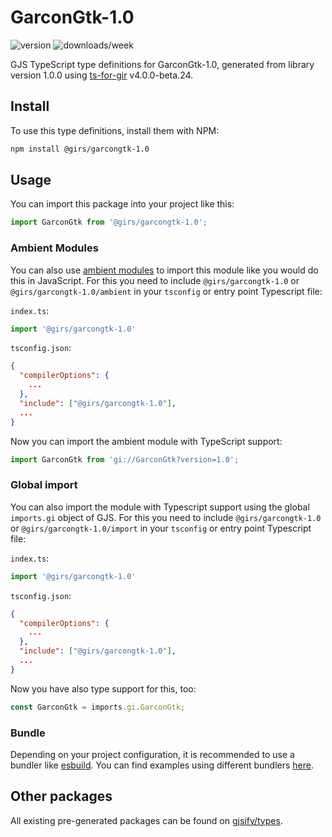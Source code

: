 
# GarconGtk-1.0

![version](https://img.shields.io/npm/v/@girs/garcongtk-1.0)
![downloads/week](https://img.shields.io/npm/dw/@girs/garcongtk-1.0)


GJS TypeScript type definitions for GarconGtk-1.0, generated from library version 1.0.0 using [ts-for-gir](https://github.com/gjsify/ts-for-gir) v4.0.0-beta.24.


## Install

To use this type definitions, install them with NPM:
```bash
npm install @girs/garcongtk-1.0
```

## Usage

You can import this package into your project like this:
```ts
import GarconGtk from '@girs/garcongtk-1.0';
```

### Ambient Modules

You can also use [ambient modules](https://github.com/gjsify/ts-for-gir/tree/main/packages/cli#ambient-modules) to import this module like you would do this in JavaScript.
For this you need to include `@girs/garcongtk-1.0` or `@girs/garcongtk-1.0/ambient` in your `tsconfig` or entry point Typescript file:

`index.ts`:
```ts
import '@girs/garcongtk-1.0'
```

`tsconfig.json`:
```json
{
  "compilerOptions": {
    ...
  },
  "include": ["@girs/garcongtk-1.0"],
  ...
}
```

Now you can import the ambient module with TypeScript support: 

```ts
import GarconGtk from 'gi://GarconGtk?version=1.0';
```

### Global import

You can also import the module with Typescript support using the global `imports.gi` object of GJS.
For this you need to include `@girs/garcongtk-1.0` or `@girs/garcongtk-1.0/import` in your `tsconfig` or entry point Typescript file:

`index.ts`:
```ts
import '@girs/garcongtk-1.0'
```

`tsconfig.json`:
```json
{
  "compilerOptions": {
    ...
  },
  "include": ["@girs/garcongtk-1.0"],
  ...
}
```

Now you have also type support for this, too:

```ts
const GarconGtk = imports.gi.GarconGtk;
```

### Bundle

Depending on your project configuration, it is recommended to use a bundler like [esbuild](https://esbuild.github.io/). You can find examples using different bundlers [here](https://github.com/gjsify/ts-for-gir/tree/main/examples).

## Other packages

All existing pre-generated packages can be found on [gjsify/types](https://github.com/gjsify/types).

